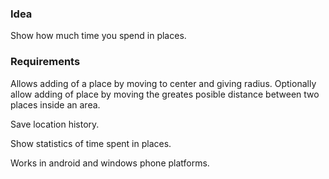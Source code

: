 
### Idea

Show how much time you spend in places.

### Requirements

Allows adding of a place by moving to center and giving radius.
Optionally allow adding of place by moving the greates posible distance between two places inside an area.

Save location history.

Show statistics of time spent in places.

Works in android and windows phone platforms.

